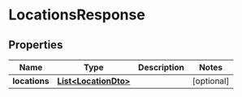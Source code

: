 

# LocationsResponse

## Properties

Name | Type | Description | Notes
------------ | ------------- | ------------- | -------------
**locations** | [**List&lt;LocationDto&gt;**](LocationDto.md) |  |  [optional]




